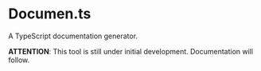 # Documen.ts

A TypeScript documentation generator.

__ATTENTION__: This tool is still under initial development. Documentation will follow.
